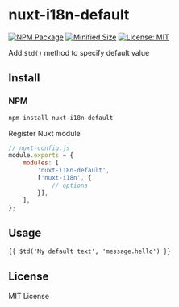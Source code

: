 # nuxt-i18n-default

[![NPM Package](https://img.shields.io/npm/v/nuxt-i18n-default.svg?style=flat-square)](https://www.npmjs.org/package/nuxt-i18n-default)
[![Minified Size](https://img.shields.io/bundlephobia/min/nuxt-i18n-default.svg?style=flat-square)](https://bundlephobia.com/result?p=nuxt-i18n-default)
[![License: MIT](https://img.shields.io/badge/License-MIT-yellow.svg?style=flat-square)](https://github.com/shrpne/nuxt-i18n-default/blob/master/LICENSE)

Add `$td()` method to specify default value

[ci-img]:  https://travis-ci.org/shrpne/nuxt-i18n-default.svg
[ci]:      https://travis-ci.org/shrpne/nuxt-i18n-default


## Install

### NPM

```bash
npm install nuxt-i18n-default
```

Register Nuxt module
```js
// nuxt-config.js
module.exports = {
    modules: [
        'nuxt-i18n-default',
        ['nuxt-i18n', {
            // options
        }],
    ],
};
```

## Usage

```html
{{ $td('My default text', 'message.hello') }}
``` 


## License

MIT License
